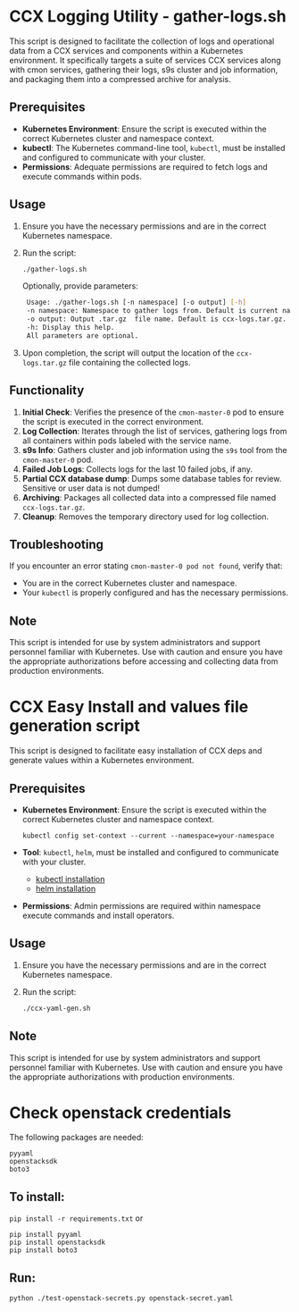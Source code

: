 
# CCX Logging Utility - gather-logs.sh

This script is designed to facilitate the collection of logs and operational data from a CCX services and components within a Kubernetes environment. It specifically targets a suite of services CCX services along with cmon services, gathering their logs, s9s cluster and job information, and packaging them into a compressed archive for analysis.

## Prerequisites

- **Kubernetes Environment**: Ensure the script is executed within the correct Kubernetes cluster and namespace context.
- **kubectl**: The Kubernetes command-line tool, `kubectl`, must be installed and configured to communicate with your cluster.
- **Permissions**: Adequate permissions are required to fetch logs and execute commands within pods.

## Usage

1. Ensure you have the necessary permissions and are in the correct Kubernetes namespace.
2. Run the script:

   ```bash
   ./gather-logs.sh
   ```
   
   Optionally, provide parameters:
   
   ```bash
    Usage: ./gather-logs.sh [-n namespace] [-o output] [-h]
    -n namespace: Namespace to gather logs from. Default is current namespace.
    -o output: Output .tar.gz  file name. Default is ccx-logs.tar.gz.
    -h: Display this help.
    All parameters are optional.
   ```

3. Upon completion, the script will output the location of the `ccx-logs.tar.gz` file containing the collected logs.

## Functionality

1. **Initial Check**: Verifies the presence of the `cmon-master-0` pod to ensure the script is executed in the correct environment.
2. **Log Collection**: Iterates through the list of services, gathering logs from all containers within pods labeled with the service name.
3. **s9s Info**: Gathers cluster and job information using the `s9s` tool from the `cmon-master-0` pod.
4. **Failed Job Logs**: Collects logs for the last 10 failed jobs, if any.
5. **Partial CCX database dump**: Dumps some database tables for review. Sensitive or user data is not dumped!
6. **Archiving**: Packages all collected data into a compressed file named `ccx-logs.tar.gz`.
7. **Cleanup**: Removes the temporary directory used for log collection.

## Troubleshooting

If you encounter an error stating `cmon-master-0 pod not found`, verify that:
- You are in the correct Kubernetes cluster and namespace.
- Your `kubectl` is properly configured and has the necessary permissions.

## Note

This script is intended for use by system administrators and support personnel familiar with Kubernetes. Use with caution and ensure you have the appropriate authorizations before accessing and collecting data from production environments.


# CCX Easy Install and values file generation script

This script is designed to facilitate easy installation of CCX deps and generate values within a Kubernetes environment.

## Prerequisites

- **Kubernetes Environment**: Ensure the script is executed within the correct Kubernetes cluster and namespace context.

  `kubectl config set-context --current --namespace=your-namespace`
- **Tool**: `kubectl`, `helm`,  must be installed and configured to communicate with your cluster.
  * [kubectl installation](https://kubernetes.io/docs/tasks/tools/#kubectl)
  * [helm installation](https://helm.sh/docs/intro/install/)
- **Permissions**: Admin permissions are required within namespace execute commands and install operators.

## Usage

1. Ensure you have the necessary permissions and are in the correct Kubernetes namespace.
2. Run the script:

   ```bash
   ./ccx-yaml-gen.sh
   ```

## Note

This script is intended for use by system administrators and support personnel familiar with Kubernetes. Use with caution and ensure you have the appropriate authorizations with production environments.



# Check openstack credentials

The following packages are needed:
```
pyyaml
openstacksdk
boto3
```

## To install:

```pip install -r requirements.txt```
or

```
pip install pyyaml
pip install openstacksdk
pip install boto3
```

## Run:


```
python ./test-openstack-secrets.py openstack-secret.yaml
```


